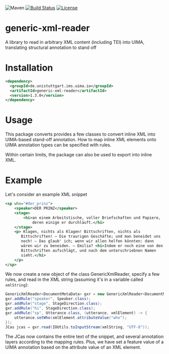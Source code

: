 ![Maven](https://img.shields.io/maven-central/v/de.unistuttgart.ims.uima.io/generic-xml-reader.svg)
[![Build Status](https://travis-ci.org/nilsreiter/generic-xml-reader.svg?branch=master)](https://travis-ci.org/nilsreiter/generic-xml-reader)
[![License](https://img.shields.io/badge/license-Apache%202.0-blue.svg)](https://opensource.org/licenses/Apache-2.0)


# generic-xml-reader
A library to read in arbitrary XML content (including TEI) into UIMA, translating structural annotation to stand off

# Installation
```xml
<dependency>
  <groupId>de.unistuttgart.ims.uima.io</groupId>
  <artifactId>generic-xml-reader</artifactId>
  <version>1.3.0</version>
</dependency>
```

# Usage
This package converts provides a few classes to convert inline XML into 
UIMA-based stand-off annotation. How to map inline XML elements onto UIMA 
annotation types can be specified with rules.

Within certain limits, the package can also be used to export into inline XML.

# Example

Let's consider an example XML snippet

```xml
<sp who="#der_prinz">
    <speaker>DER PRINZ</speaker>
    <stage>
        <hi>an einem Arbeitstische, voller Briefschaften und Papiere, 
            deren einige er durchläuft.</hi>
    </stage>
    <p> Klagen, nichts als Klagen! Bittschriften, nichts als 
       Bittschriften! – Die traurigen Geschäfte; und man beneidet uns 
       noch! – Das glaub' ich; wenn wir allen helfen könnten: dann 
       wären wir zu beneiden. – Emilia? <hi>Indem er noch eine von den 
       Bittschriften aufschlägt, und nach dem unterschriebnen Namen 
       sieht.</hi>
    </p>
</sp>
```

We now create a new object of the class GenericXmlReader, specify a 
few rules, and read in the XML string (assuming it's in a variable called `xmlString`):

```java
GenericXmlReader<DocumentMetaData> gxr = new GenericXmlReader<DocumentMetaData>(DocumentMetaData.class);
gxr.addRule("speaker", Speaker.class);
gxr.addRule("stage", StageDirection.class);
gxr.addRule("hi", StageDirection.class);
gxr.addRule("sp", Utterance.class, (utterance, xmlElement) -> {
	utterance.setWho(xmlElement.attributeValue("who");
});
JCas jcas = gxr.read(IOUtils.toInputStream(xmlString, "UTF-8"));

```

The JCas now contains the entire text of the snippet, and several annotation layers according to the mapping rules. Plus, we have set a feature value of a UIMA annotation based on the attribute value of an XML element.